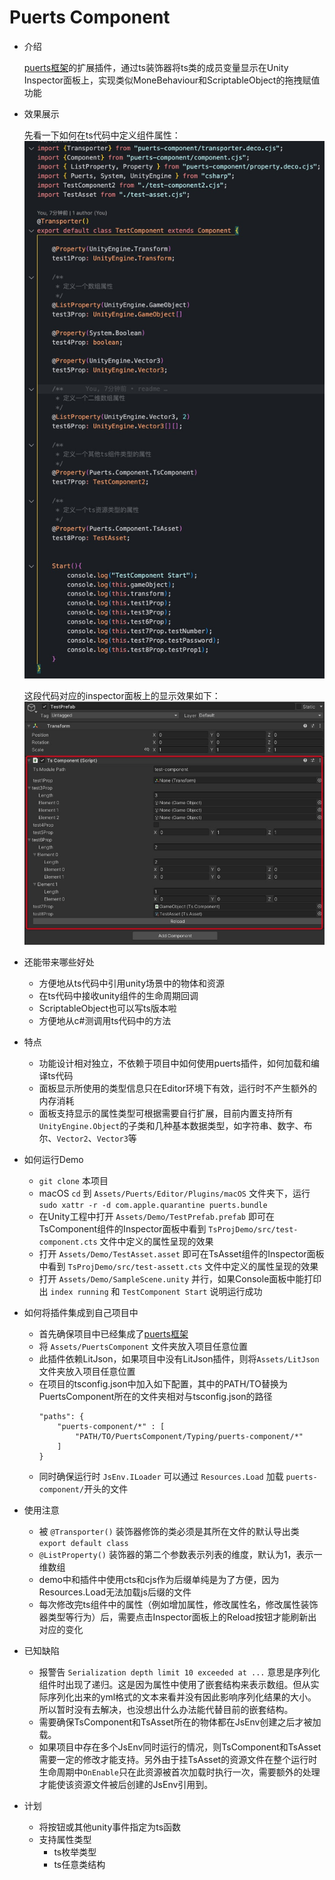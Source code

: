 # Puerts Component

* 介绍

    [puerts框架](https://github.com/Tencent/puerts)的扩展插件，通过ts装饰器将ts类的成员变量显示在Unity Inspector面板上，实现类似MoneBehaviour和ScriptableObject的拖拽赋值功能

* 效果展示
    
    先看一下如何在ts代码中定义组件属性：
    ![效果展示-代码](./img/效果展示-代码.jpg)

    这段代码对应的inspector面板上的显示效果如下：
    ![效果展示-面板](./img/效果展示-面板.jpg)
    
* 还能带来哪些好处
    * 方便地从ts代码中引用unity场景中的物体和资源
    * 在ts代码中接收unity组件的生命周期回调
    * ScriptableObject也可以写ts版本啦
    * 方便地从c#测调用ts代码中的方法

* 特点
    * 功能设计相对独立，不依赖于项目中如何使用puerts插件，如何加载和编译ts代码
    * 面板显示所使用的类型信息只在Editor环境下有效，运行时不产生额外的内存消耗
    * 面板支持显示的属性类型可根据需要自行扩展，目前内置支持所有`UnityEngine.Object`的子类和几种基本数据类型，如字符串、数字、布尔、`Vector2`、`Vector3`等

* 如何运行Demo
    * `git clone` 本项目
    * macOS `cd` 到 `Assets/Puerts/Editor/Plugins/macOS` 文件夹下，运行 `sudo xattr -r -d com.apple.quarantine puerts.bundle`
    * 在Unity工程中打开 `Assets/Demo/TestPrefab.prefab` 即可在TsComponent组件的Inspector面板中看到 `TsProjDemo/src/test-component.cts` 文件中定义的属性呈现的效果
    * 打开 `Assets/Demo/TestAsset.asset` 即可在TsAsset组件的Inspector面板中看到 `TsProjDemo/src/test-assett.cts` 文件中定义的属性呈现的效果
    * 打开 `Assets/Demo/SampleScene.unity` 并行，如果Console面板中能打印出 `index running` 和 `TestComponent Start` 说明运行成功

* 如何将插件集成到自己项目中
    * 首先确保项目中已经集成了[puerts框架](https://github.com/Tencent/puerts)
    * 将 `Assets/PuertsComponent` 文件夹放入项目任意位置
    * 此插件依赖LitJson，如果项目中没有LitJson插件，则将`Assets/LitJson` 文件夹放入项目任意位置
    * 在项目的tsconfig.json中加入如下配置，其中的PATH/TO替换为PuertsComponent所在的文件夹相对与tsconfig.json的路径
        ```
        "paths": {
            "puerts-component/*" : [
                "PATH/TO/PuertsComponent/Typing/puerts-component/*"
            ]
        }
        ```
    * 同时确保运行时 `JsEnv.ILoader` 可以通过 `Resources.Load` 加载 `puerts-component/`开头的文件

* 使用注意
    * 被 `@Transporter()` 装饰器修饰的类必须是其所在文件的默认导出类 `export default class`
    * `@ListProperty()` 装饰器的第二个参数表示列表的维度，默认为1，表示一维数组
    * demo中和插件中使用cts和cjs作为后缀单纯是为了方便，因为Resources.Load无法加载js后缀的文件
    * 每次修改完ts组件中的属性（例如增加属性，修改属性名，修改属性装饰器类型等行为）后，需要点击Inspector面板上的Reload按钮才能刷新出对应的变化

* 已知缺陷
    * 报警告 `Serialization depth limit 10 exceeded at ...` 意思是序列化组件时出现了递归。这是因为属性中使用了嵌套结构来表示数组。但从实际序列化出来的yml格式的文本来看并没有因此影响序列化结果的大小。所以暂时没有去解决，也没想出什么办法能代替目前的嵌套结构。
    * 需要确保TsComponent和TsAsset所在的物体都在JsEnv创建之后才被加载。
    * 如果项目中存在多个JsEnv同时运行的情况，则TsComponent和TsAsset需要一定的修改才能支持。另外由于挂TsAsset的资源文件在整个运行时生命周期中`OnEnable`只在此资源被首次加载时执行一次，需要额外的处理才能使该资源文件被后创建的JsEnv引用到。

* 计划
    * 将按钮或其他unity事件指定为ts函数
    * 支持属性类型
        * ts枚举类型
        * ts任意类结构